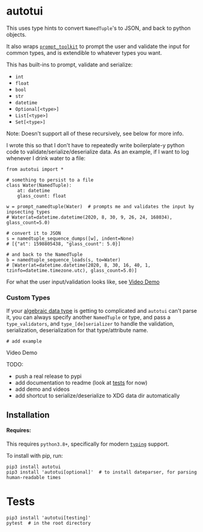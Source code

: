 # autotui

This uses type hints to convert `NamedTuple`'s to JSON, and back to python objects.

It also wraps [`prompt_toolkit`](https://python-prompt-toolkit.readthedocs.io/en/master/index.html) to prompt the user and validate the input for common types, and is extendible to whatever types you want.

This has built-ins to prompt, validate and serialize:

* `int`
* `float`
* `bool`
* `str`
* `datetime`
* `Optional[<type>]`
* `List[<type>]`
* `Set[<type>]`

Note: Doesn't support all of these recursively, see below for more info.

I wrote this so that I don't have to repeatedly write boilerplate-y python code to validate/serialize/deserialize data. As an example, if I want to log whenever I drink water to a file:

```
from autotui import *

# something to persist to a file
class Water(NamedTuple):
    at: datetime
    glass_count: float

w = prompt_namedtuple(Water)  # prompts me and validates the input by inpsecting types
# Water(at=datetime.datetime(2020, 8, 30, 9, 26, 24, 168034), glass_count=5.0)

# convert it to JSON
s = namedtuple_sequence_dumps([w], indent=None)
# [{"at": 1598805438, "glass_count": 5.0}]

# and back to the NamedTuple
b = namedtuple_sequence_loads(s, to=Water)
# [Water(at=datetime.datetime(2020, 8, 30, 16, 40, 1, tzinfo=datetime.timezone.utc), glass_count=5.0)]
```

For what the user input/validation looks like, see [Video Demo]()

### Custom Types

If your [algebraic data type](https://en.wikipedia.org/wiki/Algebraic_data_type) is getting to complicated and `autotui` can't parse it, you can always specify another `NamedTuple` or type, and pass a `type_validators`, and `type_[de]serializer` to handle the validation, serialization, deserialization for that type/attribute name.

```
# add example
```

Video Demo

TODO:

- push a real release to pypi
- add documentation to readme (look at [tests](https://github.com/seanbreckenridge/autotui/blob/master/tests/test_autotui.py) for now)
- add demo and videos
- add shortcut to serialize/deserialize to XDG data dir automatically

## Installation

#### Requires:

This requires `python3.8+`, specifically for modern [`typing`](https://docs.python.org/3/library/typing.html) support.

To install with pip, run:

    pip3 install autotui
    pip3 install 'autotui[optional]'  # to install dateparser, for parsing human-readable times


# Tests

    pip3 install 'autotui[testing]'
    pytest  # in the root directory
